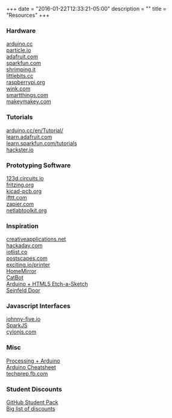 +++
date = "2016-01-22T12:33:21-05:00"
description = ""
title = "Resources"
+++
  
### Hardware

[arduino.cc](https://www.arduino.cc/)  
[particle.io](https://www.particle.io/)  
[adafruit.com](https://www.adafruit.com/)  
[sparkfun.com](https://www.sparkfun.com/)  
[shrimping.it](http://shrimping.it/blog/)  
[littlebits.cc](http://littlebits.cc/)  
[raspberrypi.org](https://www.raspberrypi.org/)  
[wink.com](http://www.wink.com/)  
[smartthings.com](https://www.smartthings.com/)  
[makeymakey.com](http://www.makeymakey.com/)

### Tutorials

[arduino.cc/en/Tutorial/](https://www.arduino.cc/en/Tutorial/HomePage)  
[learn.adafruit.com](https://learn.adafruit.com/)  
[learn.sparkfun.com/tutorials](https://learn.sparkfun.com/tutorials)  
[hackster.io](https://www.hackster.io/)

### Prototyping Software

[123d.circuits.io](https://123d.circuits.io/)  
[fritzing.org](http://fritzing.org/home/)  
[kicad-pcb.org](http://kicad-pcb.org/)  
[ifttt.com](https://ifttt.com/)   
[zapier.com](https://zapier.com/)  
[netlabtoolkit.org](http://www.netlabtoolkit.org/)  

### Inspiration

[creativeapplications.net](http://www.creativeapplications.net/)  
[hackaday.com](http://hackaday.com/)  
[iotlist.co](http://iotlist.co/)  
[postscapes.com](http://postscapes.com/)  
[exciting.io/printer](https://exciting.io/printer/)  
[HomeMirror](https://github.com/HannahMitt/HomeMirror)  
[CatBot](http://www.instructables.com/id/CatBot-Automated-Cat-Laser/)  
[Arduino + HTML5 Etch-a-Sketch](http://danieldvork.in/arduino-controlled-html5-etch-a-sketch-using-node-js-and-websockets/)  
[Seinfeld Door](https://www.youtube.com/watch?v=j8D8YjgnGR4)

### Javascript Interfaces

[johnny-five.io](http://johnny-five.io/)  
[SparkJS](https://github.com/spark/sparkjs)  
[cylonjs.com](http://cylonjs.com/)

### Misc

[Processing + Arduino](http://playground.arduino.cc/Interfacing/Processing)  
[Arduino Cheatsheet](https://cdn.sparkfun.com/assets/f/4/9/2/2/Arduino_Cheat_Sheet-11-12-13.pdf)  
[techprep.fb.com](https://techprep.fb.com/)

### Student Discounts

[GitHub Student Pack](https://education.github.com/pack)  
[Big list of discounts](https://github.com/najela/discount-for-student-dev)